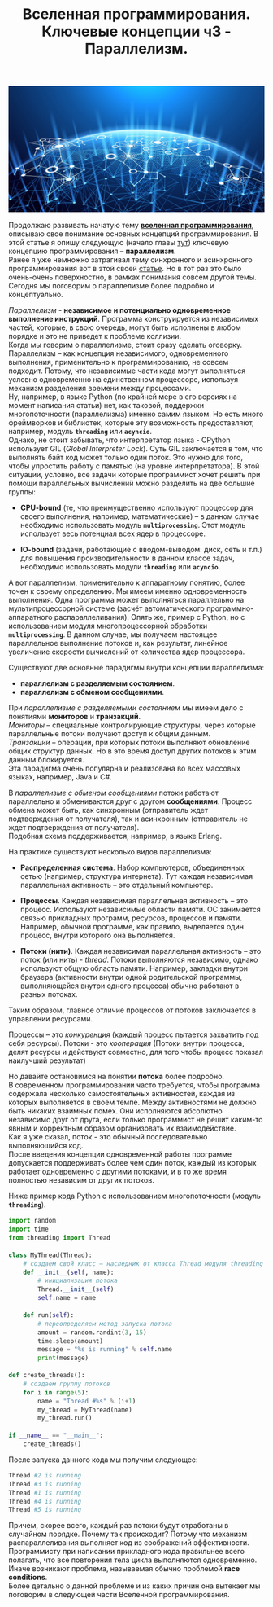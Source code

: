 ﻿---
layout: post
title: Вселенная программирования. Ключевые концепции ч3 - Параллелизм.
---
![](/image/post-2021-01-10/1.png)  

Продолжаю развивать начатую тему [**вселенная программирования**](https://optima740.github.io/2020/12/25/programming-universe1/), описываю свое понимание основных концепций программирования. В этой статье я опишу следующую (начало главы [тут](https://optima740.github.io/2021/02/02/programming-universe4/)) ключевую концепцию программирования – **параллелизм**.  
Ранее я уже немножко затрагивал тему синхронного и асинхронного программирования вот в этой своей [статье](https://optima740.github.io/2020/11/11/imperativ_programm_function-call/). Но в тот раз это было очень-очень поверхностно, в рамках понимания совсем другой темы. Сегодня мы поговорим о параллелизме более подробно и концептуально.  

*Параллелизм* - **независимое и потенциально одновременное выполнение инструкций**. Программа конструируется из независимых частей, которые, в свою очередь, могут быть исполнены в любом порядке и это не приведет к проблеме коллизии.  
Когда мы говорим о параллелизме, стоит сразу сделать оговорку. Параллелизм – как концепция независимого, одновременного выполнения, применительно к программированию, не совсем подходит. Потому, что независимые части кода могут выполняться условно одновременно на единственном процессоре, используя механизм разделения времени между процессами.  
Ну, например, в языке Python (по крайней мере в его версиях на момент написания статьи) нет, как таковой, поддержки многопоточности (параллелизма) именно самим языком. Но есть много фреймворков и библиотек, которые эту возможность предоставляют, например, модуль **`threading`** или **`acyncio`**.  
Однако, не стоит забывать, что интерпретатор языка - CPython использует GIL (*Global Interpreter Lock*). Суть GIL заключается в том, что выполнять байт код может только один поток. Это нужно для того, чтобы упростить работу с памятью (на уровне интерпретатора). В этой ситуации, условно, все задачи которые программист хочет решить при помощи параллельных вычислений можно разделить на две большие группы:  

- **CPU-bound**  (те, что преимущественно используют процессор для своего выполнения, например, математические) – в данном случае необходимо использовать модуль **`multiprocessing`**. Этот модуль использует весь потенциал всех ядер в процессоре.  

- **IO-bound** (задачи, работающие с вводом-выводом: диск, сеть и т.п.) для повышения производительности в данном классе задач, необходимо использовать модули **`threading`** или **`acyncio`**.  

А вот параллелизм, применительно к аппаратному понятию, более точен к своему определению. Мы имеем именно одновременность выполнения. Одна программа может выполняться параллельно на мультипроцессорной системе (засчёт автоматического программно-аппаратного распараллеливания). Опять же, пример с Python, но с использованием модуля многопроцессорной обработки **`multiprocessing`**. В данном случае, мы получаем настоящее параллельное выполнение потоков и, как результат, линейное увеличение скорости вычислений от количества ядер процессора.  

Существуют две основные парадигмы внутри концепции параллелизма:
- **параллелизм с разделяемым состоянием**.
- **параллелизм с обменом сообщениями**.  

При *параллелизме с разделяемыми состоянием* мы имеем дело с понятиями **мониторов** и **транзакций**.  
*Мониторы* – специальные контролирующие структуры, через которые параллельные потоки получают доступ к общим данным.  
*Транзакции* – операции, при которых потоки выполняют обновление общих структур данных. Но в это время доступ других потоков к этим данным блокируется.  
Эта парадигма очень популярна и реализована во всех массовых языках, например, Java и C#.  

В *параллелизме с обменом сообщениями* потоки работают параллельно и обмениваются друг с другом **сообщениями**. Процесс обмена может быть, как синхронным (отправитель ждет подтверждения от получателя), так и асинхронным (отправитель не ждет подтверждения от получателя).  
Подобная схема поддерживается, например, в языке Erlang.  

На практике существуют несколько видов параллелизма:
- **Распределенная система**. Набор компьютеров, объединенных сетью (например, структура интернета). Тут каждая независимая параллельная активность – это отдельный компьютер.  

- **Процессы**. Каждая независимая параллельная активность – это процесс. Используют независимые области памяти. ОС занимается связью прикладных программ, ресурсов, процессов и памяти. Например, обычной программе, как правило, выделяется один процесс, внутри которого она выполняется.  

- **Потоки (нити)**. Каждая независимая параллельная активность – это поток (или нить) - *thread*. Потоки выполняются независимо, однако используют общую область памяти. Например, закладки внутри браузера (активности внутри одной родительской программы, выполняющейся внутри одного процесса) обычно работают в разных потоках.  

Таким образом, главное отличие процессов от потоков заключается в управлении ресурсами.  
   
Процессы – это *конкуренция* (каждый процесс пытается захватить под себя ресурсы). 
Потоки - это *кооперация* (Потоки внутри процесса, делят ресурсы и действуют совместно, для того чтобы процесс показал наилучший результат)  
  
Но давайте остановимся на понятии **потока** более подробно.  
В современном программировании часто требуется, чтобы программа содержала несколько самостоятельных активностей, каждая из которых выполняется в своём темпе. Между активностями не должно быть никаких взаимных помех. Они исполняются абсолютно независимо друг от друга, если только программист не решит каким-то явным и корректным образом организовать их взаимодействие.  
Как я уже сказал, поток - это обычный последовательно выполняющийся код.  
После введения концепции одновременной работы программе допускается поддерживать более чем один поток, каждый из которых работает одновременно с другими потоками, и в то же время полностью независим от других потоков.  
 
Ниже пример кода Python с использованием многопоточности (модуль **`threading`**).  

```python
import random
import time
from threading import Thread

class MyThread(Thread):
    # создаем свой класс – наследник от класса Thread модуля threading
    def __init__(self, name):
        # инициализация потока
        Thread.__init__(self)
        self.name = name
    
    def run(self):
        # переопределяем метод запуска потока
        amount = random.randint(3, 15)
        time.sleep(amount)
        message = "%s is running" % self.name
        print(message)
    
def create_threads():
    # создаем группу потоков
    for i in range(5):
        name = "Thread #%s" % (i+1)
        my_thread = MyThread(name)
        my_thread.run()

if __name__ == "__main__":
    create_threads()
```

После запуска данного кода мы получим следующее:  
```python
Thread #2 is running
Thread #3 is running
Thread #1 is running
Thread #4 is running
Thread #5 is running
```
Причем, скорее всего, каждый раз потоки будут отработаны в случайном порядке. Почему так происходит? Потому что механизм распараллеливания выполняет код из соображений эффективности. Программисту при написании прикладного кода правильнее всего полагать, что все повторения тела цикла выполняются одновременно. Иначе возникают проблема, называемая обычно проблемой **race conditions**.  
Более детально о данной проблеме и из каких причин она вытекает мы поговорим в следующей части Вселенной программирования.




